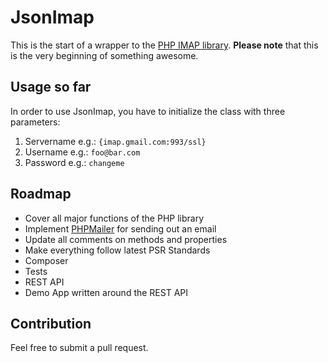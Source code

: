 # JsonImap
 
This is the start of a wrapper to the [PHP IMAP library](http://php.net/manual/en/book.imap.php). **Please note** that this is the very beginning of something awesome.

## Usage so far
In order to use JsonImap, you have to initialize the class with three parameters:

1. Servername e.g.: `{imap.gmail.com:993/ssl}`
2. Username e.g.: `foo@bar.com`
3. Password e.g.: `changeme`

## Roadmap
* Cover all major functions of the PHP library
* Implement [PHPMailer](https://github.com/PHPMailer/PHPMailer) for sending out an email
* Update all comments on methods and properties
* Make everything follow latest PSR Standards
* Composer
* Tests
* REST API
* Demo App written around the REST API

## Contribution
Feel free to submit a pull request. 
